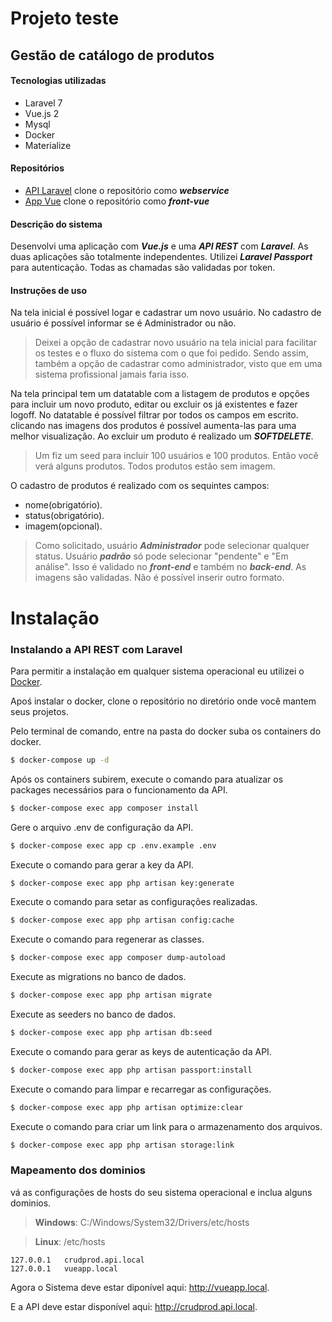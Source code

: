# Projeto teste
## Gestão de catálogo de produtos

#### Tecnologias utilizadas
 - Laravel 7
 - Vue.js 2
 - Mysql
 - Docker
 - Materialize

#### Repositórios
 - [API Laravel](https://github.com/felipemeddeiros/product-management-webservice) clone o repositório como ***webservice***
 - [App Vue](https://github.com/felipemeddeiros/product-management-front-vue) clone o repositório como ***front-vue***

#### Descrição do sistema
Desenvolvi uma aplicação com ***Vue.js*** e uma ***API REST*** com ***Laravel***. As duas aplicações são totalmente independentes. Utilizei ***Laravel Passport*** para autenticação. Todas as chamadas são validadas por token.

#### Instruções de uso

Na tela inicial é possível logar e cadastrar um novo usuário. No cadastro de usuário é possível informar se é Administrador ou não.
> Deixei a opção de cadastrar novo usuário na tela inicial para facilitar os testes e o fluxo do sistema com o que foi pedido. Sendo assim, também a opção de cadastrar como administrador, visto que em uma sistema profissional jamais faria isso. 


Na tela principal tem um datatable com a listagem de produtos e opções para incluir um novo produto, editar ou excluir os já existentes e fazer logoff. 
No datatable é possível filtrar por todos os campos em escrito.
clicando nas imagens dos produtos é possível aumenta-las para uma melhor visualização.
Ao excluir um produto é realizado um ***SOFTDELETE***.
> Um fiz um seed para incluir 100 usuários e 100 produtos. Então você verá alguns produtos. Todos produtos estão sem imagem.

O cadastro de produtos é realizado com os sequintes campos: 
- nome(obrigatório).
- status(obrigatório).
- imagem(opcional).
>Como solicitado, usuário ***Administrador*** pode selecionar qualquer status. Usuário ***padrão*** só pode selecionar "pendente" e "Em análise". Isso é validado no ***front-end*** e também no ***back-end***.
As imagens são validadas. Não é possível inserir outro formato.

# Instalação

### Instalando a API REST com Laravel
Para permitir a instalação em qualquer sistema operacional eu utilizei o [Docker](https://docs.docker.com/engine/install/).

Apoś instalar o docker, clone o repositório no diretório onde você mantem seus projetos.

Pelo terminal de comando, entre na pasta do docker suba os containers do docker.
```sh
$ docker-compose up -d
```

Após os containers subirem, execute o comando para atualizar os packages necessários para o funcionamento da API.
```sh
$ docker-compose exec app composer install
```

Gere o arquivo .env de configuração da API.
```sh
$ docker-compose exec app cp .env.example .env
```

Execute o comando para gerar a key da API.
```sh
$ docker-compose exec app php artisan key:generate
```

Execute o comando para setar as configurações realizadas.
```sh
$ docker-compose exec app php artisan config:cache
```

Execute o comando para regenerar as classes.
```sh
$ docker-compose exec app composer dump-autoload
```

Execute as migrations no banco de dados.
```sh
$ docker-compose exec app php artisan migrate
```

Execute as seeders no banco de dados.
```sh
$ docker-compose exec app php artisan db:seed
```

Execute o comando para gerar as keys de autenticação da API.
```sh
$ docker-compose exec app php artisan passport:install
```

Execute o comando para limpar e recarregar as configurações.
```sh
$ docker-compose exec app php artisan optimize:clear
```

Execute o comando para criar um link para o armazenamento dos arquivos.
```sh
$ docker-compose exec app php artisan storage:link
```

### Mapeamento dos dominios

vá as configurações de hosts do seu sistema operacional e inclua alguns dominios.
> **Windows**: C:/Windows/System32/Drivers/etc/hosts

> **Linux**: /etc/hosts
```text
127.0.0.1	crudprod.api.local
127.0.0.1	vueapp.local
```

Agora o Sistema deve estar diponível aqui: http://vueapp.local.

E a API deve estar disponível aqui: http://crudprod.api.local.